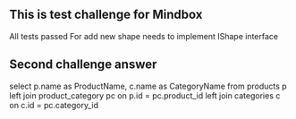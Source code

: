 ## This is test challenge for Mindbox
All tests passed
For add new shape needs to implement IShape interface
## Second challenge answer
select p.name as ProductName, c.name as CategoryName from products p
left join product_category pc on p.id = pc.product_id
left join categories c on c.id = pc.category_id

